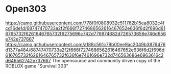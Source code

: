 # Open303
https://camo.githubusercontent.com/778f0f0808932c511762b15ea8032c4fcd16de1d/68747470733a2f2f666f7274686562616467652e636f6d2f696d616765732f6261646765732f6275696c742d776974682d726573656e746d656e742e737667
https://camo.githubusercontent.com/a188c561c79b00ee9ac2049b3876476d1377a484/68747470733a2f2f666f7274686562616467652e636f6d2f696d616765732f6261646765732f636f6e7461696e732d746563686e6963616c2d646562742e737667
The opensource and community driven copy of the ROBLOX game "Survival 303"
